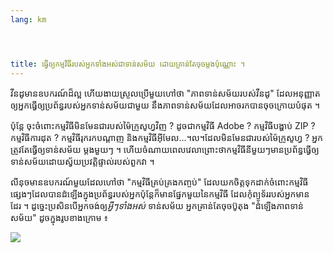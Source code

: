```yaml
---
lang: km




title: ធ្វើ​ឲ្យ​​កម្មវិធី​របស់​អ្នកទាំងអស់​ជា​ទាន់សម័យ ដោយ​គ្រាន់​តែ​ចុច​ម្ដង​ប៉ុណ្ណោះ ។
---
```


វីនដូ​មានឧបករណ៍​ដ៏​ល្អ ហើយ​ងាយស្រួលប្រើ​​មួយ​ហៅថា​ "ភាព​ទាន់សម័យ​​​របស់​​វីនដូ" ដែល​អនុញ្ញាត​ឲ្យ​អ្នក ​ធ្វើ​ឲ្យ​ប្រព័ន្ធ​របស់​អ្នក​​ទាន់​សម័យ​​ជាមួយ​ 
នឹង​​ភាព​ទាន់​សម័យ​ដែល​អាច​រក​បានចុច​ក្រោយ​​បំផុត ។

​ប៉ុន្តែ​​ ចុះ​ចំពោះ​​​កម្មវិធី​មិន​មែនជា​​របស់​ម៉ៃក្រូសូហ្វ​វិញ ? ដូច​ជា​កម្មវិធី​ Adobe ? 
កម្មវិធី​បង្ហាប់ ZIP ?​ កម្មវិធី​ការដុត ? កម្មវិធី​រុករក​បណ្ដាញ​​ និង​កម្មវិធី​អ៊ីមែល...។ល។ ​ដែល​មិន​មែន​ជា​របស់​ម៉ៃក្រូសូហ្វ​ ? អ្នក​ត្រូវតែ​ធ្វើ​ឲ្យ​​ទាន់​សម័យ​
ម្តងមួយ​ៗ ។ ហើយ​ចំណាយ​ពេល​វេលា​ ព្រោះ​ថា​​កម្មវិធី​នីមួយៗ​មាន​ប្រព័ន្ធ​ធ្វើ​ឲ្យ​ទាន់សម័យ​ដោយ​ស្វ័យ​ប្រវត្តិ​ផ្ទាល់របស់​ពួក​វា ។

លីនុច​មាន​ឧបករណ៍​មួយ​​ដែល​ហៅថា​ "កម្មវិធី​គ្រប់គ្រង​កញ្ចប់​" ដែល​​យក​ចិត្ត​ទុកដាក់​​ចំពោះ​កម្មវិធី​ផ្សេងៗ​​ដែល​បាន​ដំឡើង​ក្នុង​ប្រព័ន្ធ​របស់​អ្នក​ ប៉ុន្តែ​​ក៏​មាន​​ផ្នែក​​មួយ​នៃ​​កម្មវិធី ដែល​កុំព្យូទ័រ​របស់​អ្នក​មាន​ដែរ ។ ដូច្នេះ​
ប្រសិន​បើ​អ្នក​​ចង់​ឲ្យ​​<i>អ្វីៗទាំងអស់​</i>  ​ទាន់​សម័យ​ អ្នក​គ្រាន់​តែ​ចុច​​​ប៊ូតុង "ដំឡើង​ភាព​ទាន់​សម័យ" ដូច​​ក្នុង​រូប​ខាង​ក្រោម ៖

<img src="Images/global_update.png" />




